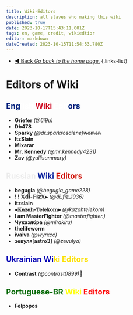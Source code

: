 ```yaml
---
title: Wiki-Editors
description: all slaves who making this wiki
published: true
date: 2023-10-17T15:43:11.001Z
tags: en, game, credit, wikiedtior
editor: markdown
dateCreated: 2023-10-15T11:54:53.780Z
---
```


- [:arrow_backward: Back *Go back to the home page.*](/en/home#credits)
{.links-list}
# Editors of Wiki
## <font color="#01247e">Eng</font><font color="#ffffff">lish</font> <font color="#d1132c">Wiki</font> <font color="#ffffff">Edit</font><font color="#08249f"></font><font color="#01247e">ors</font>
- **Griefer** *(@6i9u)*
- **Db478**
- **Sparky** *(@dr.sparkrosalene)*~~woman~~
- **ItzSlain**
- **Mixarar**
- **Mr. Kennedy** *(@mr.kennedy4231)*
- **Zav** *(@yullisummary)*
## <font color="#ececec">Russian</font> <font color="#08249f">Wiki</font> <font color="#d01303">Editors</font>
- **begugla** *(@begugla_game228)*
- **! ! 𝕏𝕕𝕚-𝔽𝕚𝕫𝕏⫸** *(@di_fiz_1936)*
- **itzslain**
- **⫷𝕂𝕒𝕫𝕒𝕙-𝕋𝕖𝕝𝕖𝕜𝕠𝕞⫸** *(@kazahtelekom)*
- **I am MasterFighter** *(@masterfighter.)*
- **Чуказябра** *(@mirakiru)*
- **thelifeworm**
- **ivaiva** *(@wyrxcc)*
- **зевуля[astro3]** *(@zevulya)*
## <font color="#0402b6">Ukrainian Wi</font><font color="#fce100">ki Editors</font>
- **Contrast** *(@contrast0899)*:pig:
## <font color="#086b08">Portuguese-BR</font> <font color="#ffff08">Wiki</font> <font color="#ff0808">Editors</font>
- **Felpopos**